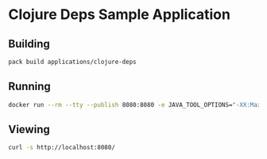 # Clojure Deps Sample Application

## Building

```bash
pack build applications/clojure-deps
```

## Running

```bash
docker run --rm --tty --publish 8080:8080 -e JAVA_TOOL_OPTIONS="-XX:MaxMetaspaceSize=100M" applications/clojure-deps
```

## Viewing

```bash
curl -s http://localhost:8080/
```
